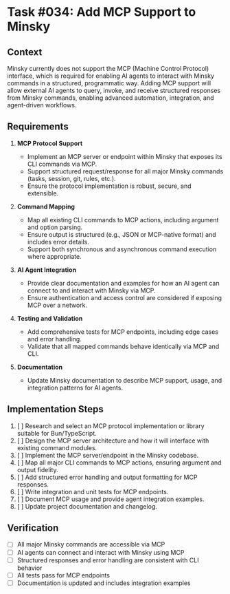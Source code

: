 # Task #034: Add MCP Support to Minsky

## Context

Minsky currently does not support the MCP (Machine Control Protocol) interface, which is required for enabling AI agents to interact with Minsky commands in a structured, programmatic way. Adding MCP support will allow external AI agents to query, invoke, and receive structured responses from Minsky commands, enabling advanced automation, integration, and agent-driven workflows.

## Requirements

1. **MCP Protocol Support**
   - Implement an MCP server or endpoint within Minsky that exposes its CLI commands via MCP.
   - Support structured request/response for all major Minsky commands (tasks, session, git, rules, etc.).
   - Ensure the protocol implementation is robust, secure, and extensible.

2. **Command Mapping**
   - Map all existing CLI commands to MCP actions, including argument and option parsing.
   - Ensure output is structured (e.g., JSON or MCP-native format) and includes error details.
   - Support both synchronous and asynchronous command execution where appropriate.

3. **AI Agent Integration**
   - Provide clear documentation and examples for how an AI agent can connect to and interact with Minsky via MCP.
   - Ensure authentication and access control are considered if exposing MCP over a network.

4. **Testing and Validation**
   - Add comprehensive tests for MCP endpoints, including edge cases and error handling.
   - Validate that all mapped commands behave identically via MCP and CLI.

5. **Documentation**
   - Update Minsky documentation to describe MCP support, usage, and integration patterns for AI agents.

## Implementation Steps

1. [ ] Research and select an MCP protocol implementation or library suitable for Bun/TypeScript.
2. [ ] Design the MCP server architecture and how it will interface with existing command modules.
3. [ ] Implement the MCP server/endpoint in the Minsky codebase.
4. [ ] Map all major CLI commands to MCP actions, ensuring argument and output fidelity.
5. [ ] Add structured error handling and output formatting for MCP responses.
6. [ ] Write integration and unit tests for MCP endpoints.
7. [ ] Document MCP usage and provide agent integration examples.
8. [ ] Update project documentation and changelog.

## Verification

- [ ] All major Minsky commands are accessible via MCP
- [ ] AI agents can connect and interact with Minsky using MCP
- [ ] Structured responses and error handling are consistent with CLI behavior
- [ ] All tests pass for MCP endpoints
- [ ] Documentation is updated and includes integration examples 
